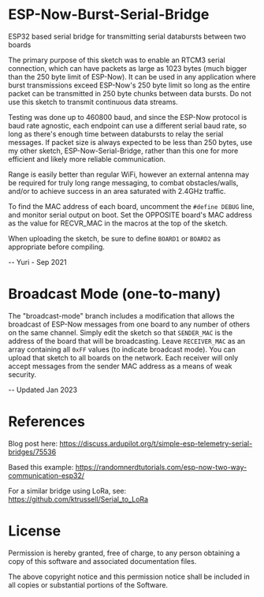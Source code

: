 # ESP-Now-Burst-Serial-Bridge

ESP32 based serial bridge for transmitting serial databursts between two boards

The primary purpose of this sketch was to enable an RTCM3 serial connection, which can have packets as large as 1023 bytes (much bigger than the 250 byte limit of ESP-Now).  It can be used in any application where burst transmissions exceed ESP-Now's 250 byte limit so long as the entire packet can be transmitted in 250 byte chunks between data bursts.  Do not use this sketch to transmit continuous data streams.

Testing was done up to 460800 baud, and since the ESP-Now protocol is baud rate agnostic, each endpoint can use a different serial baud rate, so long as there's enough time between databursts to relay the serial messages.  If packet size is always expected to be less than 250 bytes, use my other sketch, ESP-Now-Serial-Bridge, rather than this one for more efficient and likely more reliable communication.

Range is easily better than regular WiFi, however an external antenna may be required for truly long range messaging, to combat obstacles/walls, and/or to achieve success in an area saturated with 2.4GHz traffic.

To find the MAC address of each board, uncomment the `#define DEBUG` line, and monitor serial output on boot.  Set the OPPOSITE board's MAC address as the value for RECVR_MAC in the macros at the top of the sketch.

When uploading the sketch, be sure to define `BOARD1` or `BOARD2` as appropriate before compiling.

-- Yuri - Sep 2021

# Broadcast Mode (one-to-many)

The "broadcast-mode" branch includes a modification that allows the broadcast of ESP-Now messages from one board to any number of others on the same channel. Simply edit the sketch so that `SENDER_MAC` is the address of the board that will be broadcasting. Leave `RECEIVER_MAC` as an array containing all `0xFF` values (to indicate broadcast mode). You can upload that sketch to all boards on the network. Each receiver will only accept messages from the sender MAC address as a means of weak security.

-- Updated Jan 2023

# References

Blog post here: https://discuss.ardupilot.org/t/simple-esp-telemetry-serial-bridges/75536

Based this example: https://randomnerdtutorials.com/esp-now-two-way-communication-esp32/

For a similar bridge using LoRa, see: https://github.com/ktrussell/Serial_to_LoRa

# License

Permission is hereby granted, free of charge, to any person obtaining a copy of this software and associated documentation files.

The above copyright notice and this permission notice shall be included in all copies or substantial portions of the Software.
